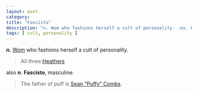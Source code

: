 ```yaml
---
layout: post
category:
title: "Fascista"
description: "n. Wom who fashions herself a cult of personality. -ex. Heathers | also n. Fascisto, masculine. -ex. Sean &quot;Puffy&quot; Combs"
tags: [ cult, personality ]
---
```


***n.*** <a href="/wom">Wom</a> who fashions herself a cult of personality.

> All three <a href="http://en.m.wikipedia.org/wiki/Heathers" target="_blank">Heathers</a>

also ***n.* Fascisto**, masculine.

> The father of puff is <a href="http://en.wikipedia.org/wiki/Puff_daddy">Sean &#8220;Puffy&#8221; Combs</a>.

